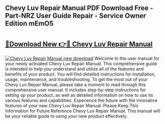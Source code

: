 ## Chevy Luv Repair Manual PDF Download Free - Part-NRZ User Guide Repair - Service Owner Edition mEmO5

# <h2><a href="http://bc40026.oget.top/?id=Chevy+Luv+Repair+Manual">🔗Download New 👉🔴 Chevy Luv Repair Manual</a></h2>

[![Chevy Luv Repair Manual new download](https://i.imgur.com/5g1atiW.png)](http://bc40026.oget.top/?id=Chevy+Luv+Repair+Manual)
Welcome to the user manual for your newly activated Chevy Luv Repair Manual. This comprehensive guide is intended to help you understand and utilize all of the features and benefits of your product. You will find detailed instructions for installation, usage, maintenance, and troubleshooting. To get the most out of your Chevy Luv Repair Manual, please take a moment to read through this comprehensive user manual. It includes step-by-step instructions for setting up your product, as well as detailed information on how to use its various features and capabilities. Experience the future with the innovative features of your new Chevy Luv Repair Manual. Please Keep This Information for Future Reference Chevy Luv Repair Manual. This manual will be your reliable guide to using your new product effectively.
